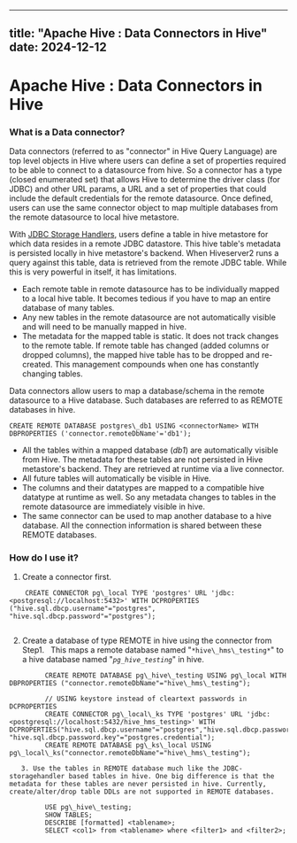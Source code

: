 ---

title: "Apache Hive : Data Connectors in Hive"
date: 2024-12-12
----------------

# Apache Hive : Data Connectors in Hive

### What is a Data connector?

Data connectors (referred to as "connector" in Hive Query Language) are top level objects in Hive where users can define a set of properties required to be able to connect to a datasource from hive. So a connector has a type (closed enumerated set) that allows Hive to determine the driver class (for JDBC) and other URL params, a URL and a set of properties that could include the default credentials for the remote datasource. Once defined, users can use the same connector object to map multiple databases from the remote datasource to local hive metastore.

With [JDBC Storage Handlers](https://cwiki.apache.org/confluence/display/Hive/JDBC+Storage+Handler), users define a table in hive metastore for which data resides in a remote JDBC datastore. This hive table's metadata is persisted locally in hive metastore's backend. When Hiveserver2 runs a query against this table, data is retrieved from the remote JDBC table. While this is very powerful in itself, it has limitations.

* Each remote table in remote datasource has to be individually mapped to a local hive table. It becomes tedious if you have to map an entire database of many tables.
* Any new tables in the remote datasource are not automatically visible and will need to be manually mapped in hive.
* The metadata for the mapped table is static. It does not track changes to the remote table. If remote table has changed (added columns or dropped columns), the mapped hive table has to be dropped and re-created. This management compounds when one has constantly changing tables.

Data connectors allow users to map a database/schema in the remote datasource to a Hive database. Such databases are referred to as REMOTE databases in hive.

```
CREATE REMOTE DATABASE postgres\_db1 USING <connectorName> WITH DBPROPERTIES ('connector.remoteDbName'='db1');
```

* All the tables within a mapped database (*db1*) are automatically visible from Hive. The metadata for these tables are not persisted in Hive metastore's backend. They are retrieved at runtime via a live connector.
* All future tables will automatically be visible in Hive.
* The columns and their datatypes are mapped to a compatible hive datatype at runtime as well. So any metadata changes to tables in the remote datasource are immediately visible in hive.
* The same connector can be used to map another database to a hive database. All the connection information is shared between these REMOTE databases.

### How do I use it?

1. Create a connector first.

```
    CREATE CONNECTOR pg\_local TYPE 'postgres' URL 'jdbc:<postgresql://localhost:5432>' WITH DCPROPERTIES ("hive.sql.dbcp.username"="postgres", "hive.sql.dbcp.password"="postgres");  
  

```

2. Create a database of type REMOTE in hive using the connector from Step1.   This maps a remote database named "`*hive\_hms\_testing*`" to a hive database named "*`pg_hive_testing`*" in hive.

```
         CREATE REMOTE DATABASE pg\_hive\_testing USING pg\_local WITH DBPROPERTIES ("connector.remoteDbName"="hive\_hms\_testing");  
  
         // USING keystore instead of cleartext passwords in DCPROPERTIES  
         CREATE CONNECTOR pg\_local\_ks TYPE 'postgres' URL 'jdbc:<postgresql://localhost:5432/hive_hms_testing>' WITH DCPROPERTIES("hive.sql.dbcp.username"="postgres","hive.sql.dbcp.password.keystore"="jceks://app/local/hive/secrets.jceks" "hive.sql.dbcp.password.key"="postgres.credential");  
         CREATE REMOTE DATABASE pg\_ks\_local USING pg\_local\_ks("connector.remoteDbName"="hive\_hms\_testing");  
     
   3. Use the tables in REMOTE database much like the JDBC-storagehandler based tables in hive. One big difference is that the metadata for these tables are never persisted in hive. Currently, create/alter/drop table DDLs are not supported in REMOTE databases.   
  
         USE pg\_hive\_testing;  
         SHOW TABLES;  
         DESCRIBE [formatted] <tablename>;  
         SELECT <col1> from <tablename> where <filter1> and <filter2>;
```

